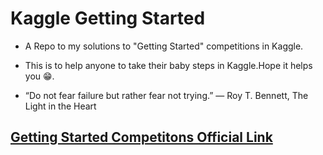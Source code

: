 # Kaggle Getting Started
- A Repo to my solutions to "Getting Started" competitions in Kaggle.

- This is to help anyone to take their baby steps in Kaggle.Hope it helps you 😁.

- “Do not fear failure but rather fear not trying.” ― Roy T. Bennett, The Light in the Heart

## [Getting Started Competitons Official Link](https://www.kaggle.com/competitions?hostSegmentIdFilter=5)



